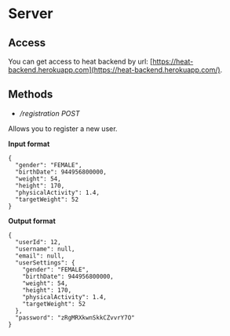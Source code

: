 # Server

## Access
You can get access to heat backend by url: [https://heat-backend.herokuapp.com](https://heat-backend.herokuapp.com/).

## Methods
- */registration POST*

Allows you to register a new user.

**Input format**
```
{
  "gender": "FEMALE",
  "birthDate": 944956800000,
  "weight": 54,
  "height": 170,
  "physicalActivity": 1.4,
  "targetWeight": 52
}
```

**Output format**
```
{
  "userId": 12,
  "username": null,
  "email": null,
  "userSettings": {
    "gender": "FEMALE",
    "birthDate": 944956800000,
    "weight": 54,
    "height": 170,
    "physicalActivity": 1.4,
    "targetWeight": 52
  },
  "password": "zRgMRXkwnSkkCZvvrY7O"
}
```
